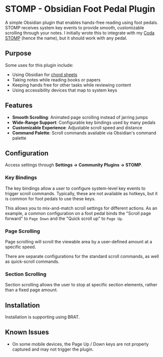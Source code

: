 # STOMP - Obsidian Foot Pedal Plugin

A simple Obsidian plugin that enables hands-free reading using foot pedals. STOMP receives system key events to provide smooth, customizable scrolling through your notes. I initially wrote this to integrate with my [Coda STOMP](https://www.codamusictech.com/) (hence the name), but it should work with any pedal.

## Purpose

Some uses for this plugin include:

- Using Obsidian for [chord sheets](https://github.com/jheddings/obsidian-chopro)
- Taking notes while reading books or papers
- Keeping hands free for other tasks while reviewing content
- Using accessibility devices that map to system keys

## Features

- **Smooth Scrolling**: Animated page scrolling instead of jarring jumps
- **Wide-Range Support**: Configurable key bindings used by many pedals
- **Customizable Experience**: Adjustable scroll speed and distance
- **Command Palette**: Scroll commands available via Obsidian's command palette

## Configuration

Access settings through **Settings → Community Plugins → STOMP**.

### Key Bindings

The key bindings allow a user to configure system-level key events to trigger scroll commands. Typically, these are not available as hotkeys, but it is common for foot pedals to use these keys.

This allows you to mix-and-match scroll settings for different actions. As an example, a common configuration on a foot pedal binds the "Scroll page forward" to `Page Down` and the "Quick scroll up" to `Page Up`.

### Page Scrolling

Page scrolling will scroll the viewable area by a user-defined amount at a specific speed.

There are separate configurations for the standard scroll commands, as well as quick-scroll commands.

### Section Scrolling

Section scrolling allows the user to stop at specific section elements, rather than a fixed page amount.

## Installation

Installation is supporting using BRAT.

## Known Issues

- On some mobile devices, the Page Up / Down keys are not properly captured and may not trigger the plugin.
